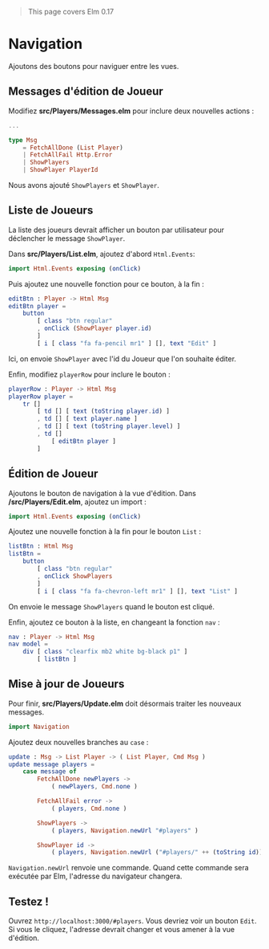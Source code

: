 > This page covers Elm 0.17

# Navigation

Ajoutons des boutons pour naviguer entre les vues.

## Messages d'édition de Joueur

Modifiez __src/Players/Messages.elm__ pour inclure deux nouvelles actions :

```elm
...

type Msg
    = FetchAllDone (List Player)
    | FetchAllFail Http.Error
    | ShowPlayers
    | ShowPlayer PlayerId
```

Nous avons ajouté `ShowPlayers` et `ShowPlayer`.

## Liste de Joueurs

La liste des joueurs devrait afficher un bouton par utilisateur pour déclencher le message `ShowPlayer`.

Dans __src/Players/List.elm__, ajoutez d'abord `Html.Events`:

```elm
import Html.Events exposing (onClick)
```

Puis ajoutez une nouvelle fonction pour ce bouton, à la fin :

```elm
editBtn : Player -> Html Msg
editBtn player =
    button
        [ class "btn regular"
        , onClick (ShowPlayer player.id)
        ]
        [ i [ class "fa fa-pencil mr1" ] [], text "Edit" ]
```

Ici, on envoie `ShowPlayer` avec l'id du Joueur que l'on souhaite éditer.

Enfin, modifiez `playerRow` pour inclure le bouton :

```elm
playerRow : Player -> Html Msg
playerRow player =
    tr []
        [ td [] [ text (toString player.id) ]
        , td [] [ text player.name ]
        , td [] [ text (toString player.level) ]
        , td []
            [ editBtn player ]
        ]
```

## Édition de Joueur

Ajoutons le bouton de navigation à la vue d'édition. Dans __/src/Players/Edit.elm__, ajoutez un import :

```elm
import Html.Events exposing (onClick)
```

Ajoutez une nouvelle fonction à la fin pour le bouton `List` :

```elm
listBtn : Html Msg
listBtn =
    button
        [ class "btn regular"
        , onClick ShowPlayers
        ]
        [ i [ class "fa fa-chevron-left mr1" ] [], text "List" ]
```

On envoie le message `ShowPlayers` quand le bouton est cliqué.

Enfin, ajoutez ce bouton à la liste, en changeant la fonction `nav` :

```elm
nav : Player -> Html Msg
nav model =
    div [ class "clearfix mb2 white bg-black p1" ]
        [ listBtn ]
```

## Mise à jour de Joueurs

Pour finir, __src/Players/Update.elm__ doit désormais traiter les nouveaux messages.

```elm
import Navigation
```

Ajoutez deux nouvelles branches au `case` :

```elm
update : Msg -> List Player -> ( List Player, Cmd Msg )
update message players =
    case message of
        FetchAllDone newPlayers ->
            ( newPlayers, Cmd.none )

        FetchAllFail error ->
            ( players, Cmd.none )

        ShowPlayers ->
            ( players, Navigation.newUrl "#players" )

        ShowPlayer id ->
            ( players, Navigation.newUrl ("#players/" ++ (toString id)) )
```

`Navigation.newUrl` renvoie une commande. Quand cette commande sera exécutée par Elm, l'adresse du navigateur changera.

## Testez !

Ouvrez `http://localhost:3000/#players`. Vous devriez voir un bouton `Edit`. Si vous le cliquez, l'adresse devrait changer et vous amener à la vue d'édition.
